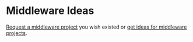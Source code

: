 # Middleware Ideas

[Request a middleware project](https://github.com/middlewares/ideas/issues/new?body=Contributing%20guidelines%3A%0A-%20Search%20https%3A%2F%2Fpackagist.org%20and%20the%20issue%20tracker%20before%20opening%20an%20issue.%0A-%20Succinctly%20describe%20what%20you're%20looking%20for%20and%20use%20a%20descriptive%20title.) you wish existed or [get ideas for middleware projects](https://github.com/middlewares/ideas/issues).
